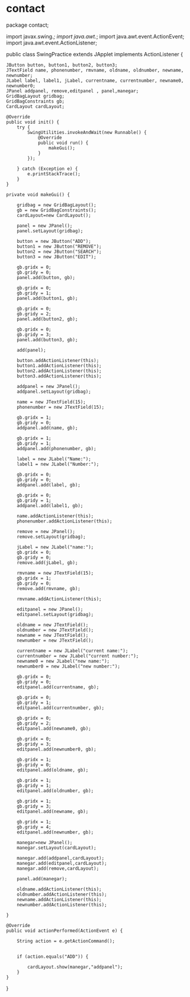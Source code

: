 # contact
package contact;

import javax.swing.*;
import java.awt.*;
import java.awt.event.ActionEvent;
import java.awt.event.ActionListener;

public class SwingPractice extends JApplet implements ActionListener {

    JButton button, button1, button2, button3;
    JTextField name, phonenumber, rmvname, oldname, oldnumber, newname, newnumber;
    JLabel label, label1, jLabel, currentname, currentnumber, newname0, newnumber0;
    JPanel addpanel, remove,editpanel , panel,manegar;
    GridBagLayout gridbag;
    GridBagConstraints gb;
    CardLayout cardLayout;

    @Override
    public void init() {
        try {
            SwingUtilities.invokeAndWait(new Runnable() {
                @Override
                public void run() {
                    makeGui();
                }
            });

        } catch (Exception e) {
            e.printStackTrace();
        }
    }

    private void makeGui() {

        gridbag = new GridBagLayout();
        gb = new GridBagConstraints();
        cardLayout=new CardLayout();

        panel = new JPanel();
        panel.setLayout(gridbag);

        button = new JButton("ADD");
        button1 = new JButton("REMOVE");
        button2 = new JButton("SEARCH");
        button3 = new JButton("EDIT");

        gb.gridx = 0;
        gb.gridy = 0;
        panel.add(button, gb);

        gb.gridx = 0;
        gb.gridy = 1;
        panel.add(button1, gb);

        gb.gridx = 0;
        gb.gridy = 2;
        panel.add(button2, gb);

        gb.gridx = 0;
        gb.gridy = 3;
        panel.add(button3, gb);

        add(panel);

        button.addActionListener(this);
        button1.addActionListener(this);
        button2.addActionListener(this);
        button3.addActionListener(this);

        addpanel = new JPanel();
        addpanel.setLayout(gridbag);

        name = new JTextField(15);
        phonenumber = new JTextField(15);

        gb.gridx = 1;
        gb.gridy = 0;
        addpanel.add(name, gb);

        gb.gridx = 1;
        gb.gridy = 1;
        addpanel.add(phonenumber, gb);

        label = new JLabel("Name:");
        label1 = new JLabel("Number:");

        gb.gridx = 0;
        gb.gridy = 0;
        addpanel.add(label, gb);

        gb.gridx = 0;
        gb.gridy = 1;
        addpanel.add(label1, gb);

        name.addActionListener(this);
        phonenumber.addActionListener(this);

        remove = new JPanel();
        remove.setLayout(gridbag);

        jLabel = new JLabel("name:");
        gb.gridx = 0;
        gb.gridy = 0;
        remove.add(jLabel, gb);

        rmvname = new JTextField(15);
        gb.gridx = 1;
        gb.gridy = 0;
        remove.add(rmvname, gb);

        rmvname.addActionListener(this);

        editpanel = new JPanel();
        editpanel.setLayout(gridbag);

        oldname = new JTextField();
        oldnumber = new JTextField();
        newname = new JTextField();
        newnumber = new JTextField();

        currentname = new JLabel("current name:");
        currentnumber = new JLabel("current number:");
        newname0 = new JLabel("new name:");
        newnumber0 = new JLabel("new number:");

        gb.gridx = 0;
        gb.gridy = 0;
        editpanel.add(currentname, gb);

        gb.gridx = 0;
        gb.gridy = 1;
        editpanel.add(currentnumber, gb);

        gb.gridx = 0;
        gb.gridy = 2;
        editpanel.add(newname0, gb);

        gb.gridx = 0;
        gb.gridy = 3;
        editpanel.add(newnumber0, gb);

        gb.gridx = 1;
        gb.gridy = 0;
        editpanel.add(oldname, gb);

        gb.gridx = 1;
        gb.gridy = 1;
        editpanel.add(oldnumber, gb);

        gb.gridx = 1;
        gb.gridy = 3;
        editpanel.add(newname, gb);

        gb.gridx = 1;
        gb.gridy = 4;
        editpanel.add(newnumber, gb);

        manegar=new JPanel();
        manegar.setLayout(cardLayout);

        manegar.add(addpanel,cardLayout);
        manegar.add(editpanel,cardLayout);
        manegar.add(remove,cardLayout);

        panel.add(manegar);

        oldname.addActionListener(this);
        oldnumber.addActionListener(this);
        newname.addActionListener(this);
        newnumber.addActionListener(this);

    }

    @Override
    public void actionPerformed(ActionEvent e) {

        String action = e.getActionCommand();


        if (action.equals("ADD")) {

            cardLayout.show(manegar,"addpanel");
        }
    }
}

